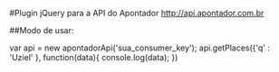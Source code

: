 #Plugin jQuery para a API do Apontador
<http://api.apontador.com.br>

##Modo de usar:

var api = new apontadorApi('sua_consumer_key');
api.getPlaces({'q' : 'Uziel' }, function(data){
    console.log(data);
})

